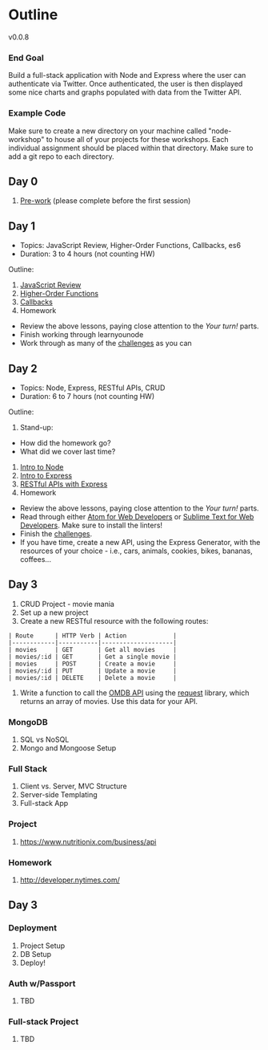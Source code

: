 # Outline

v0.0.8

### End Goal

Build a full-stack application with Node and Express where the user can authenticate via Twitter. Once authenticated, the user is then displayed some nice charts and graphs populated with data from the Twitter API.

### Example Code

Make sure to create a new directory on your machine called "node-workshop" to house all of your projects for these workshops. Each individual assignment should be placed within that directory. Make sure to add a git repo to each directory.

## Day 0

1. [Pre-work](lessons/00-prework.md) (please complete before the first session)

## Day 1

- Topics: JavaScript Review, Higher-Order Functions, Callbacks, es6
- Duration: 3 to 4 hours (not counting HW)

Outline:

1. [JavaScript Review](lessons/01-js_review.md)
1. [Higher-Order Functions](lessons/02-hof.md)
1. [Callbacks](lessons/03-callbacks.md)
1. Homework
  - Review the above lessons, paying close attention to the *Your turn!* parts.
  - Finish working through learnyounode
  - Work through as many of the [challenges](challenges) as you can

## Day 2

- Topics: Node, Express, RESTful APIs, CRUD
- Duration: 6 to 7 hours (not counting HW)

Outline:

1. Stand-up:
  - How did the homework go?
  - What did we cover last time?
1. [Intro to Node](lessons/04-node-intro.md)
1. [Intro to Express](lessons/05-express-intro.md)
1. [RESTful APIs with Express](lessons/06-express-rest.md)
1. Homework
  - Review the above lessons, paying close attention to the *Your turn!* parts.
  - Read through either [Atom for Web Developers](http://mherman.org/blog/2016/08/16/atom-for-web-developers) or [Sublime Text for Web Developers](http://mherman.org/blog/2015/02/05/sublime-text-for-web-developers). Make sure to install the linters!
  - Finish the [challenges](challenges).
  - If you have time, create a new API, using the Express Generator, with the resources of your choice - i.e., cars, animals, cookies, bikes, bananas, coffees...

## Day 3

1. CRUD Project - movie mania
  1. Set up a new project
  1. Create a new RESTful resource with the following routes:

    | Route      | HTTP Verb | Action             |
    |------------|-----------|--------------------|
    | movies     | GET       | Get all movies     |
    | movies/:id | GET       | Get a single movie |
    | movies     | POST      | Create a movie     |
    | movies/:id | PUT       | Update a movie     |
    | movies/:id | DELETE    | Delete a movie     |

  1. Write a function to call the [OMDB API](http://www.omdbapi.com/) using the [request](https://github.com/request/request) library, which returns an array of movies. Use this data for your API.

### MongoDB

1. SQL vs NoSQL
1. Mongo and Mongoose Setup

### Full Stack

1. Client vs. Server, MVC Structure
1. Server-side Templating
1. Full-stack App

### Project

1. https://www.nutritionix.com/business/api

### Homework

1. http://developer.nytimes.com/

## Day 3

### Deployment

1. Project Setup
1. DB Setup
1. Deploy!

### Auth w/Passport

1. TBD

### Full-stack Project

1. TBD
